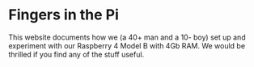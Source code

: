 # Fingers in the Pi

This website documents how we (a 40+ man and a 10- boy) set up and experiment with our Raspberry 4 Model B with 4Gb RAM. We would be thrilled if you find any of the stuff useful.



